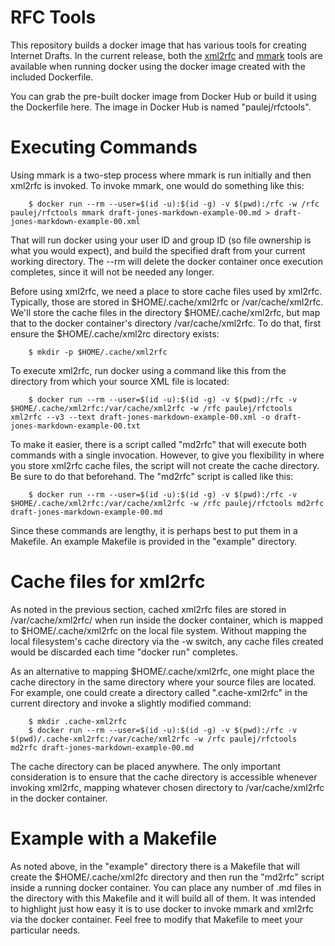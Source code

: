 # RFC Tools

This repository builds a docker image that has various tools for creating Internet Drafts.  In the current release, both the [xml2rfc](https://xml2rfc.tools.ietf.org/) and [mmark](https://github.com/mmarkdown/mmark) tools are available when running docker using the docker image created with the included Dockerfile.

You can grab the pre-built docker image from Docker Hub or build it using the Dockerfile here.  The image in Docker Hub is named "paulej/rfctools".

# Executing Commands

Using mmark is a two-step process where mmark is run initially and then xml2rfc is invoked.  To invoke mmark, one would do something like this:

```
    $ docker run --rm --user=$(id -u):$(id -g) -v $(pwd):/rfc -w /rfc paulej/rfctools mmark draft-jones-markdown-example-00.md > draft-jones-markdown-example-00.xml
```

That will run docker using your user ID and group ID (so file ownership is what you would expect), and build the specified draft from your current working directory.  The --rm will delete the docker container once execution completes, since it will not be needed any longer.

Before using xml2rfc, we need a place to store cache files used by xml2rfc.  Typically, those are stored in $HOME/.cache/xml2rfc or /var/cache/xml2rfc.  We'll store the cache files in the directory $HOME/.cache/xml2rfc, but map that to the docker container's directory /var/cache/xml2rfc.  To do that, first ensure the $HOME/.cache/xml2rc directory exists:

```
    $ mkdir -p $HOME/.cache/xml2rfc
```

To execute xml2rfc, run docker using a command like this from the directory from which your source XML file is located:

```
    $ docker run --rm --user=$(id -u):$(id -g) -v $(pwd):/rfc -v $HOME/.cache/xml2rfc:/var/cache/xml2rfc -w /rfc paulej/rfctools xml2rfc --v3 --text draft-jones-markdown-example-00.xml -o draft-jones-markdown-example-00.txt
```

To make it easier, there is a script called "md2rfc" that will execute both commands with a single invocation.  However, to give you flexibility in where you store xml2rfc cache files, the script will not create the cache directory.  Be sure to do that beforehand.  The "md2rfc" script is called like this:

```
    $ docker run --rm --user=$(id -u):$(id -g) -v $(pwd):/rfc -v $HOME/.cache/xml2rfc:/var/cache/xml2rfc -w /rfc paulej/rfctools md2rfc draft-jones-markdown-example-00.md
```

Since these commands are lengthy, it is perhaps best to put them in a Makefile.  An example Makefile is provided in the "example" directory.

# Cache files for xml2rfc

As noted in the previous section, cached xml2rfc files are stored in /var/cache/xml2rfc/ when run inside the docker container, which is mapped to $HOME/.cache/xml2rfc on the local file system.  Without mapping the local filesystem's cache directory via the -w switch, any cache files created would be discarded each time "docker run" completes.

As an alternative to mapping $HOME/.cache/xml2rfc, one might place the cache directory in the same directory where your source files are located.  For example, one could create a directory called ".cache-xml2rfc" in the current directory and invoke a slightly modified command:

```
    $ mkdir .cache-xml2rfc
    $ docker run --rm --user=$(id -u):$(id -g) -v $(pwd):/rfc -v $(pwd)/.cache-xml2rfc:/var/cache/xml2rfc -w /rfc paulej/rfctools md2rfc draft-jones-markdown-example-00.md
```

The cache directory can be placed anywhere.  The only important consideration is to ensure that the cache directory is accessible whenever invoking xml2rfc, mapping whatever chosen directory to /var/cache/xml2rfc in the docker container.

# Example with a Makefile

As noted above, in the "example" directory there is a Makefile that will create the $HOME/.cache/xml2fc directory and then run the "md2rfc" script inside a running docker container.  You can place any number of .md files in the directory with this Makefile and it will build all of them.  It was intended to highlight just how easy it is to use docker to invoke mmark and xml2rfc via the docker container.  Feel free to modify that Makefile to meet your particular needs.
